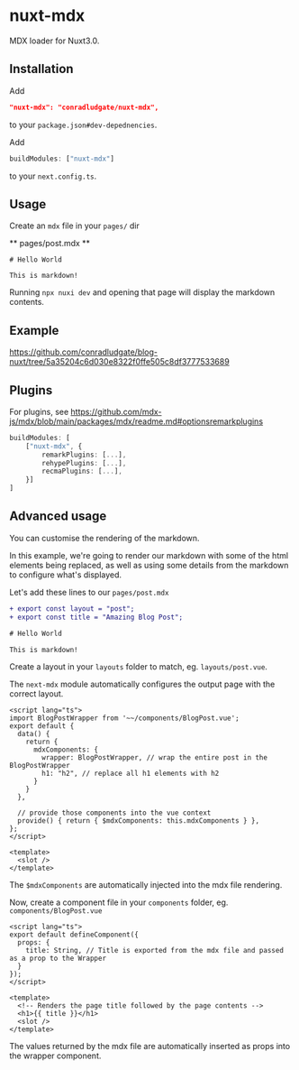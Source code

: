 # nuxt-mdx

MDX loader for Nuxt3.0.


## Installation

Add

```json
"nuxt-mdx": "conradludgate/nuxt-mdx",
```

to your `package.json#dev-depednencies`.

Add

```ts
buildModules: ["nuxt-mdx"]
```

to your `next.config.ts`.

## Usage

Create an `mdx` file in your `pages/` dir

** pages/post.mdx **
```mdx
# Hello World

This is markdown!
```

Running `npx nuxi dev` and opening that page will display the markdown contents.

## Example

https://github.com/conradludgate/blog-nuxt/tree/5a35204c6d030e8322f0ffe505c8df3777533689

## Plugins

For plugins, see https://github.com/mdx-js/mdx/blob/main/packages/mdx/readme.md#optionsremarkplugins

```ts
buildModules: [
    ["nuxt-mdx", {
        remarkPlugins: [...],
        rehypePlugins: [...],
        recmaPlugins: [...],
    }]
]
```

## Advanced usage

You can customise the rendering of the markdown.

In this example, we're going to render our markdown with some of the html elements being replaced, as well as using some details from the markdown to configure what's displayed.

Let's add these lines to our `pages/post.mdx`

```diff
+ export const layout = "post";
+ export const title = "Amazing Blog Post";

# Hello World

This is markdown!
```

Create a layout in your `layouts` folder to match, eg. `layouts/post.vue`.

The `next-mdx` module automatically configures the output page with the correct layout.

```vue
<script lang="ts">
import BlogPostWrapper from '~~/components/BlogPost.vue';
export default {
  data() {
    return {
      mdxComponents: {
        wrapper: BlogPostWrapper, // wrap the entire post in the BlogPostWrapper
        h1: "h2", // replace all h1 elements with h2
      }
    }
  },

  // provide those components into the vue context
  provide() { return { $mdxComponents: this.mdxComponents } },
};
</script>

<template>
  <slot />
</template>
```

The `$mdxComponents` are automatically injected into the mdx file rendering.

Now, create a component file in your `components` folder, eg. `components/BlogPost.vue`

```vue
<script lang="ts">
export default defineComponent({
  props: {
    title: String, // Title is exported from the mdx file and passed as a prop to the Wrapper
  }
});
</script>

<template>
  <!-- Renders the page title followed by the page contents -->
  <h1>{{ title }}</h1>
  <slot />
</template>
```

The values returned by the mdx file are automatically inserted as props into the wrapper component.
